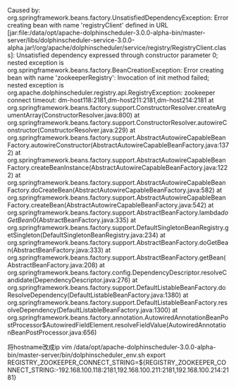 
Caused by: org.springframework.beans.factory.UnsatisfiedDependencyException: Error creating bean with name 'registryClient' defined in URL [jar:file:/data/opt/apache-dolphinscheduler-3.0.0-alpha-bin/master-server/libs/dolphinscheduler-service-3.0.0-alpha.jar!/org/apache/dolphinscheduler/service/registry/RegistryClient.class]: Unsatisfied dependency expressed through constructor parameter 0; nested exception is org.springframework.beans.factory.BeanCreationException: Error creating bean with name 'zookeeperRegistry': Invocation of init method failed; nested exception is org.apache.dolphinscheduler.registry.api.RegistryException: zookeeper connect timeout: dm-host118:2181,dm-host211:2181,dm-host214:2181
at org.springframework.beans.factory.support.ConstructorResolver.createArgumentArray(ConstructorResolver.java:800)
at org.springframework.beans.factory.support.ConstructorResolver.autowireConstructor(ConstructorResolver.java:229)
at org.springframework.beans.factory.support.AbstractAutowireCapableBeanFactory.autowireConstructor(AbstractAutowireCapableBeanFactory.java:1372)
at org.springframework.beans.factory.support.AbstractAutowireCapableBeanFactory.createBeanInstance(AbstractAutowireCapableBeanFactory.java:1222)
at org.springframework.beans.factory.support.AbstractAutowireCapableBeanFactory.doCreateBean(AbstractAutowireCapableBeanFactory.java:582)
at org.springframework.beans.factory.support.AbstractAutowireCapableBeanFactory.createBean(AbstractAutowireCapableBeanFactory.java:542)
at org.springframework.beans.factory.support.AbstractBeanFactory.lambda$doGetBean$0(AbstractBeanFactory.java:335)
at org.springframework.beans.factory.support.DefaultSingletonBeanRegistry.getSingleton(DefaultSingletonBeanRegistry.java:234)
at org.springframework.beans.factory.support.AbstractBeanFactory.doGetBean(AbstractBeanFactory.java:333)
at org.springframework.beans.factory.support.AbstractBeanFactory.getBean(AbstractBeanFactory.java:208)
at org.springframework.beans.factory.config.DependencyDescriptor.resolveCandidate(DependencyDescriptor.java:276)
at org.springframework.beans.factory.support.DefaultListableBeanFactory.doResolveDependency(DefaultListableBeanFactory.java:1380)
at org.springframework.beans.factory.support.DefaultListableBeanFactory.resolveDependency(DefaultListableBeanFactory.java:1300)
at org.springframework.beans.factory.annotation.AutowiredAnnotationBeanPostProcessor$AutowiredFieldElement.resolveFieldValue(AutowiredAnnotationBeanPostProcessor.java:656)

将hostname改成ip
vim /data/opt/apache-dolphinscheduler-3.0.0-alpha-bin/master-server/bin/dolphinscheduler_env.sh
export REGISTRY_ZOOKEEPER_CONNECT_STRING=${REGISTRY_ZOOKEEPER_CONNECT_STRING:-192.168.100.118:2181,192.168.100.211:2181,192.168.100.214:2181}